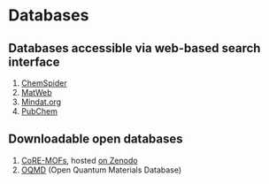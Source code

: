 # Databases

## Databases accessible via web-based search interface

1. [ChemSpider](http://www.chemspider.com)
2. [MatWeb](http://matweb.com)
3. [Mindat.org](https://www.mindat.org)
4. [PubChem](https://pubchem.ncbi.nlm.nih.gov)

## Downloadable open databases

1. [CoRE-MOFs](https://gregchung.github.io/CoRE-MOFs/), hosted [on Zenodo](https://zenodo.org/record/3528250)
2. [OQMD](http://oqmd.org/) (Open Quantum Materials Database)
